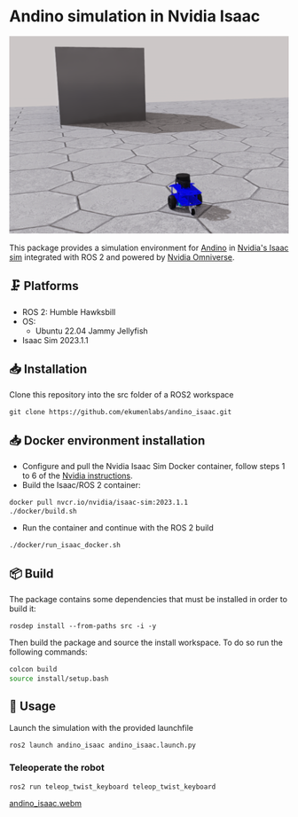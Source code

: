 # Andino simulation in Nvidia Isaac

<img src=docs/andino_isaac.png width=700/>

This package provides a simulation environment for [Andino](https://github.com/Ekumen-OS/andino) in [Nvidia's Isaac sim](https://www.nvidia.com/en-us/deep-learning-ai/industries/robotics/) integrated with ROS 2 and powered by [Nvidia Omniverse](https://www.nvidia.com/en-us/omniverse/).

## :clamp: Platforms

- ROS 2: Humble Hawksbill
- OS:
  - Ubuntu 22.04 Jammy Jellyfish
- Isaac Sim 2023.1.1

## :inbox_tray: Installation

Clone this repository into the src folder of a ROS2 workspace

```
git clone https://github.com/ekumenlabs/andino_isaac.git
```

## :inbox_tray: Docker environment installation

- Configure and pull the Nvidia Isaac Sim Docker container, follow steps 1 to 6 of the [Nvidia instructions](https://docs.omniverse.nvidia.com/isaacsim/latest/installation/install_container.html#container-deployment).
- Build the Isaac/ROS 2 container:

```
docker pull nvcr.io/nvidia/isaac-sim:2023.1.1
./docker/build.sh
```

- Run the container and continue with the ROS 2 build

```
./docker/run_isaac_docker.sh
```

## :package: Build

The package contains some dependencies that must be installed in order to build it:

```
rosdep install --from-paths src -i -y
```

Then build the package and source the install workspace. To do so run the following commands:

```sh
colcon build
source install/setup.bash
```

## :rocket: Usage

Launch the simulation with the provided launchfile

```
ros2 launch andino_isaac andino_isaac.launch.py
```


### Teleoperate the robot

```
ros2 run teleop_twist_keyboard teleop_twist_keyboard
```

[andino_isaac.webm](https://github.com/ekumenlabs/andino_isaac/assets/53065142/1802dc98-d8a0-4ee4-bbb5-df5590063b63)

